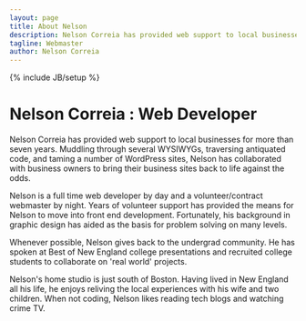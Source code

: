 ```yaml
---
layout: page
title: About Nelson
description: Nelson Correia has provided web support to local businesses for more than seven years.
tagline: Webmaster
author: Nelson Correia
---
```

{% include JB/setup %}

<main class="flex-container" itemscope itemtype="http://schema.org/AboutPage">
<h1 class="flex-item">
	Nelson Correia : Web Developer
</h1>
<p class="flex-item">
	Nelson Correia has provided web support to local businesses for more than seven years. Muddling through several WYSIWYGs, traversing antiquated code, and taming a number of WordPress sites, Nelson has collaborated with business owners to bring their business sites back to life against the odds. 
</p>
<p class="flex-item">
	Nelson is a full time web developer by day and a volunteer/contract webmaster by night.	Years of volunteer support has provided the means for Nelson to move into front end development. Fortunately, his background in graphic design has aided as the basis for problem solving on many levels.
</p>
<p class="flex-item">
	Whenever possible, Nelson gives back to the undergrad community. He has spoken at Best of New England college presentations and recruited college students to collaborate on 'real world' projects.
</p>
<p class="flex-item">
	Nelson's home studio is just south of Boston. Having lived in New England all his life, he enjoys reliving the local experiences with his wife and two children. When not coding, Nelson likes reading tech blogs and watching crime TV.
</p>
</main>